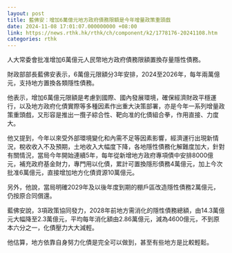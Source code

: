 ```yaml
---
layout: post
title: 藍佛安：增加6萬億元地方政府債務限額是今年增量政策重頭戲
date: 2024-11-08 17:01:07.000000000 +08:00
link: https://news.rthk.hk/rthk/ch/component/k2/1778176-20241108.htm
categories: rthk
---
```


人大常委會批准增加6萬億元人民幣地方政府債務限額置換存量隱性債務。

財政部部長藍佛安表示，6萬億元限額分3年安排，2024至2026年，每年兩萬億元，支持地方置換各類隱性債務。

他表示，增加6萬億元限額是考慮到國際、國內發展環境，確保經濟財政平穩運行，以及地方政府化債實際等多種因素作出重大決策部署，亦是今年一系列增量政策重頭戲，又形容是推出一攬子綜合性、靶向准的化債組合拳，作用直接、力度大。

他又提到，今年以來受外部環境變化和內需不足等因素影響，經濟運行出現新情況，稅收收入不及預期，土地收入大幅度下降，各地隱性債務化解難度加大，針對有關情況，當局今年開始連續5年，每年從新增地方政府專項債中安排8000億元，補充政府基金財力，專門用以化債，累計可置換隱形債務4萬億元，加上今次批准6萬億元，直接增加地方化債資源10萬億元。

另外，他說，當局明確2029年及以後年度到期的棚戶區改造隱性債務2萬億元，仍按原合同償還。

藍佛安說，3項政策協同發力，2028年前地方需消化的隱性債務總額，由14.3萬億元大幅降至2.3萬億元，平均每年消化額由2.86萬億元，減為4600億元，不到原本六分之一，化債壓力大大減輕。

他估算，地方依靠自身努力化債是完全可以做到，甚至有些地方是比較輕鬆。
